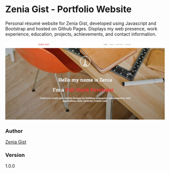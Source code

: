 # Zenia Gist - Portfolio Website

Personal résumé website for Zenia Gist, developed using Javascript and Bootstrap and hosted on Github Pages. 
Displays my web presence, work experience, education, projects, achievements, and contact information.

![Portfolio Img](./img/portfolio.JPG)
### Author

[Zenia Gist](https://zeniagist.github.io)

### Version

1.0.0

